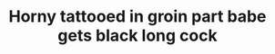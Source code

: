 ---
layout: post
title: Horny tattooed in groin part babe gets black long cock
duration: '07:00'
view: 158
rate: 2
video: 'http://fantasti.cc/embed/519923/'
category: 
 - black
 - gorgeous
 - rough
 - wife
tags: 
 - big-black-cock
priority: 0.9
changefreq: daily
---